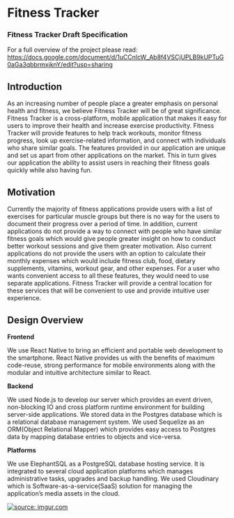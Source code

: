 # Fitness Tracker

### Fitness Tracker Draft Specification 
For a full overview of the project please read: 
https://docs.google.com/document/d/1uCCnlcW_Ab8f4VSCjUPLB9kUPTuG0aGa3qbbrmxjknY/edit?usp=sharing



## Introduction

As an increasing number of people place a greater emphasis on personal health and fitness, we believe Fitness Tracker will be of great significance. Fitness Tracker is a cross-platform, mobile application that makes it easy for users to improve their health and increase exercise productivity. Fitness Tracker will provide features to help track workouts, monitor fitness progress, look up exercise-related information, and connect with individuals who share similar goals. The features provided in our application are unique and set us apart from other applications on the market. This in turn gives our application the ability to assist users in reaching their fitness goals quickly while also having fun.


## Motivation

Currently the majority of fitness applications provide users with a list of exercises for particular muscle groups but there is no way for the users to document their progress over a period of time. In addition, current applications do not provide a way to connect with people who have similar fitness goals which would give people greater insight on how to conduct better workout sessions and give them greater motivation. Also current applications do not provide the users with an option to calculate their monthly expenses which would include fitness club, food, dietary supplements, vitamins, workout gear, and other expenses. For a user who wants convenient access to all these features, they would need to use separate applications. Fitness Tracker will provide a central location for these services that will be convenient to use and provide intuitive user experience.


## Design Overview

**Frontend**

We use React Native to bring an efficient and portable web development to the smartphone. 
React Native provides us with the benefits of maximum code-reuse, strong performance for mobile environments along with the modular and intuitive architecture  similar to React.

**Backend**

We used Node.js to develop our server which provides an event driven, non-blocking IO and cross platform runtime environment for building server-side applications.
We stored data in the Postgres database which is a relational database management system.
We used Sequelize as an ORM(Object Relational Mapper) which provides easy access to Postgres data by mapping database entries to objects and vice-versa. 

**Platforms**

We use ElephantSQL as a PostgreSQL database hosting service. It is integrated to several cloud application platforms which manages administrative tasks, upgrades and backup handling.
We used Cloudinary which is Software-as-a-service(SaaS) solution for managing the application’s media assets in the cloud.







<a href="https://imgur.com/3ppVSbM"><img src="https://i.imgur.com/3ppVSbM.png" title="source: imgur.com" /></a>
